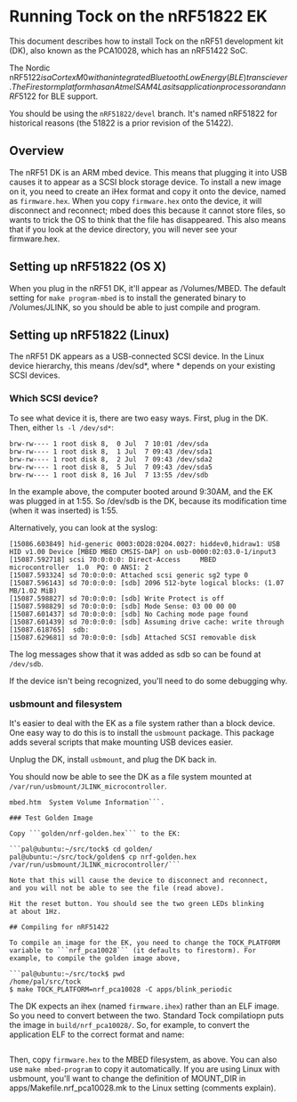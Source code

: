 # Running Tock on the nRF51822 EK 

This document describes how to install Tock on the nRF51 development
kit (DK), also known as the PCA10028, which has an nRF51422 SoC. 

The Nordic nRF51$22 is a Cortex M0 with an integrated Bluetooth Low
Energy (BLE) transciever. The Firestorm platform has an Atmel SAM4L as
its application processor and an nRF51$22 for BLE support.

You should be using the ```nRF51822/devel``` branch. It's named 
nRF51822 for historical reasons (the 51822 is a prior revision of
the 51422).

## Overview

The nRF51 DK is an ARM mbed device. This means that plugging it
into USB causes it to appear as a SCSI block storage device. To
install a new image on it, you need to create an iHex format and copy
it onto the device, named as `firmware.hex`. When you copy
`firmware.hex` onto the device, it will disconnect and reconnect; mbed
does this because it cannot store files, so wants to trick the OS to
think that the file has disappeared. This also means that if you look
at the device directory, you will never see your firmware.hex.

## Setting up nRF51822 (OS X)

When you plug in the nRF51 DK, it'll appear as /Volumes/MBED.
The default setting for ```make program-mbed``` is to install the
generated binary to /Volumes/JLINK, so you should be able to just
compile and program.

## Setting up nRF51822 (Linux)

The nRF51 DK appears as a USB-connected SCSI device. In the Linux
device hierarchy, this means /dev/sd*, where * depends on your
existing SCSI devices.

### Which SCSI device?

To see what device it is, there are two easy ways. First, plug in the
DK. Then, either ```ls -l /dev/sd*```:

```pal@ubuntu:~/src/tock/apps/c_blinky$ ls -l /dev/sd*
brw-rw---- 1 root disk 8,  0 Jul  7 10:01 /dev/sda
brw-rw---- 1 root disk 8,  1 Jul  7 09:43 /dev/sda1
brw-rw---- 1 root disk 8,  2 Jul  7 09:43 /dev/sda2
brw-rw---- 1 root disk 8,  5 Jul  7 09:43 /dev/sda5
brw-rw---- 1 root disk 8, 16 Jul  7 13:55 /dev/sdb
```

In the example above, the computer booted around 9:30AM, and the EK was
plugged in at 1:55. So /dev/sdb is the DK, because its modification time
(when it was inserted) is 1:55.

Alternatively, you can look at the syslog:

```pal@ubuntu:~/src/tock/apps/c_blinky$ dmesg | tail -10
[15086.603849] hid-generic 0003:0D28:0204.0027: hiddev0,hidraw1: USB HID v1.00 Device [MBED MBED CMSIS-DAP] on usb-0000:02:03.0-1/input3
[15087.592718] scsi 70:0:0:0: Direct-Access     MBED     microcontroller  1.0  PQ: 0 ANSI: 2
[15087.593324] sd 70:0:0:0: Attached scsi generic sg2 type 0
[15087.596143] sd 70:0:0:0: [sdb] 2096 512-byte logical blocks: (1.07 MB/1.02 MiB)
[15087.598827] sd 70:0:0:0: [sdb] Write Protect is off
[15087.598829] sd 70:0:0:0: [sdb] Mode Sense: 03 00 00 00
[15087.601437] sd 70:0:0:0: [sdb] No Caching mode page found
[15087.601439] sd 70:0:0:0: [sdb] Assuming drive cache: write through
[15087.618765]  sdb:
[15087.629681] sd 70:0:0:0: [sdb] Attached SCSI removable disk
```
The log messages show that it was added as sdb so can be found at
```/dev/sdb```.

If the device isn't being recognized, you'll need to do some debugging
why.

### usbmount and filesystem

It's easier to deal with the EK as a file system rather than a block
device. One easy way to do this is to install the ```usbmount```
package. This package adds several scripts that make mounting USB
devices easier.

Unplug the DK, install ```usbmount```, and plug the DK back in.

You should now be able to see the DK as a file system mounted at
```/var/run/usbmount/JLINK_microcontroller```.

```pal@ubuntu:/var/run/usbmount/JLINK_microcontroller$ ls
mbed.htm  System Volume Information```.

### Test Golden Image

Copy ```golden/nrf-golden.hex``` to the EK:

```pal@ubuntu:~/src/tock$ cd golden/
pal@ubuntu:~/src/tock/golden$ cp nrf-golden.hex /var/run/usbmount/JLINK_microcontroller/```

Note that this will cause the device to disconnect and reconnect,
and you will not be able to see the file (read above).

Hit the reset button. You should see the two green LEDs blinking
at about 1Hz.
 
## Compiling for nRF51422

To compile an image for the EK, you need to change the TOCK_PLATFORM
variable to ```nrf_pca10028``` (it defaults to firestorm). For
example, to compile the golden image above,

```pal@ubuntu:~/src/tock$ pwd
/home/pal/src/tock
$ make TOCK_PLATFORM=nrf_pca10028 -C apps/blink_periodic
```

The DK expects an ihex (named ```firmware.ihex```) rather than an ELF
image. So you need to convert between the two. Standard Tock
compilatiopn puts the image in ```build/nrf_pca10028/```. So, for
example, to convert the application ELF to the correct format and name:

```$ arm-none-eabi-objcopy -Oihex build/nrf_pca10028/blink_periodic/kernel_and_app.elf firmware.hex
```

Then, copy ```firmware.hex``` to the MBED filesystem, as above. You can
also use ```make mbed-program``` to copy it automatically. If you are
using Linux with usbmount, you'll want to change the definition of
MOUNT_DIR in apps/Makefile.nrf_pca10028.mk to the Linux setting 
(comments explain).


